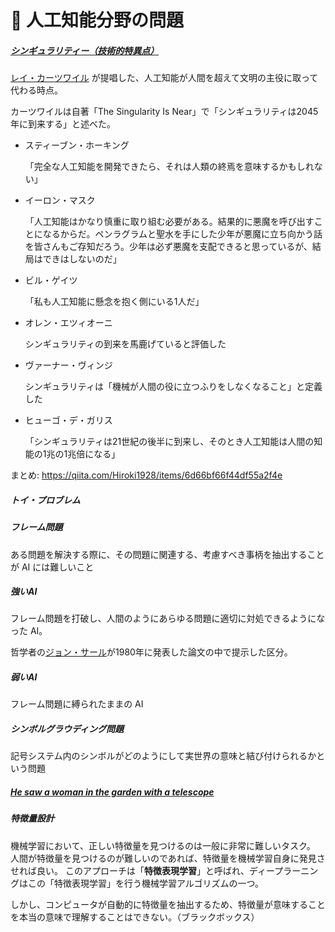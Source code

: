 # 👻 人工知能分野の問題

##### [シンギュラリティー（技術的特異点）](https://ja.wikipedia.org/wiki/%E6%8A%80%E8%A1%93%E7%9A%84%E7%89%B9%E7%95%B0%E7%82%B9)
[レイ・カーツワイル](https://ja.wikipedia.org/wiki/%E3%83%AC%E3%82%A4%E3%83%BB%E3%82%AB%E3%83%BC%E3%83%84%E3%83%AF%E3%82%A4%E3%83%AB) が提唱した、人工知能が人間を超えて文明の主役に取って代わる時点。

カーツワイルは自著「The Singularity Is Near」で「シンギュラリティは2045年に到来する」と述べた。

- スティーブン・ホーキング

  「完全な人工知能を開発できたら、それは人類の終焉を意味するかもしれない」

- イーロン・マスク

  「人工知能はかなり慎重に取り組む必要がある。結果的に悪魔を呼び出すことになるからだ。ペンラグラムと聖水を手にした少年が悪魔に立ち向かう話を皆さんもご存知だろう。少年は必ず悪魔を支配できると思っているが、結局はできはしないのだ」

- ビル・ゲイツ

  「私も人工知能に懸念を抱く側にいる1人だ」

- オレン・エツィオーニ

  シンギュラリティの到来を馬鹿げていると評価した

- ヴァーナー・ヴィンジ

  シンギュラリティは「機械が人間の役に立つふりをしなくなること」と定義した

- ヒューゴ・デ・ガリス

  「シンギュラリティは21世紀の後半に到来し、そのとき人工知能は人間の知能の1兆の1兆倍になる」

まとめ: https://qiita.com/Hiroki1928/items/6d66bf66f44df55a2f4e

##### トイ・プロブレム

##### フレーム問題
ある問題を解決する際に、その問題に関連する、考慮すべき事柄を抽出することが AI には難しいこと

##### 強いAI
フレーム問題を打破し、人間のようにあらゆる問題に適切に対処できるようになった AI。

哲学者の[ジョン・サール](https://ja.wikipedia.org/wiki/%E3%82%B8%E3%83%A7%E3%83%B3%E3%83%BB%E3%82%B5%E3%83%BC%E3%83%AB)が1980年に発表した論文の中で提示した区分。

##### 弱いAI
フレーム問題に縛られたままの AI

##### シンボルグラウディング問題
記号システム内のシンボルがどのようにして実世界の意味と結び付けられるかという問題

##### [He saw a woman in the garden with a telescope](https://www.deepl.com/ja/translator#en/ja/He%20saw%20a%20woman%20in%20the%20garden%20with%20a%20telescope)

##### 特徴量設計
機械学習において、正しい特徴量を見つけるのは一般に非常に難しいタスク。
人間が特徴量を見つけるのが難しいのであれば、特徴量を機械学習自身に発見させれば良い。
このアプローチは「**特徴表現学習**」と呼ばれ、ディープラーニングはこの「特徴表現学習」を行う機械学習アルゴリズムの一つ。

しかし、コンピュータが自動的に特徴量を抽出するため、特徴量が意味することを本当の意味で理解することはできない。（ブラックボックス）
